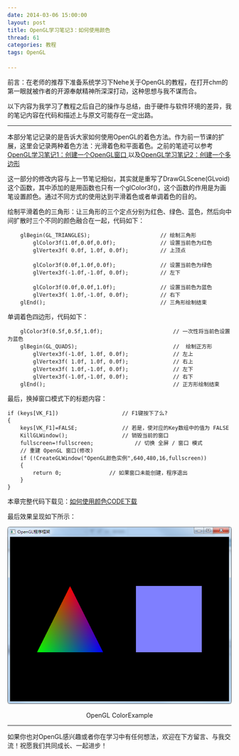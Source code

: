 ```yaml
---
date: 2014-03-06 15:00:00
layout: post
title: OpenGL学习笔记3：如何使用颜色
thread: 61
categories: 教程
tags: OpenGL

---
```


前言：在老师的推荐下准备系统学习下Nehe关于OpenGL的教程，在打开chm的第一眼就被作者的开源奉献精神所深深打动，这种思想与我不谋而合。

以下内容为我学习了教程之后自己的操作与总结，由于硬件与软件环境的差异，我的笔记内容在代码和描述上与原文可能存在一定出路。

----

本部分笔记记录的是告诉大家如何使用OpenGL的着色方法。作为前一节课的扩展，这里会记录两种着色方法：光滑着色和平面着色。之前的笔迹可以参考[OpenGL学习笔记1：创建一个OpenGL窗口
](http://hijiangtao.github.io/2014/03/06/CreateAOpenGLWindow/)以及[OpenGL学习笔记2：创建一个多边形
](http://hijiangtao.github.io/2014/03/06/CreateAOpenGLShape/)

这一部分的修改内容与上一节笔记相似，其实就是重写了DrawGLScene(GLvoid)这个函数，其中添加的是用函数也只有一个glColor3f()，这个函数的作用是为画笔设置颜色。通过不同方式的使用达到平滑着色或者单调着色的目的。

绘制平滑着色的三角形：让三角形的三个定点分别为红色、绿色、蓝色，然后向中间扩散时三个不同的颜色融合在一起，代码如下：

```
	glBegin(GL_TRIANGLES);					    // 绘制三角形
	    glColor3f(1.0f,0.0f,0.0f);				// 设置当前色为红色
	    glVertex3f( 0.0f, 1.0f, 0.0f);			// 上顶点

	    glColor3f(0.0f,1.0f,0.0f);				// 设置当前色为绿色
	    glVertex3f(-1.0f,-1.0f, 0.0f);			// 左下

	    glColor3f(0.0f,0.0f,1.0f);				// 设置当前色为蓝色
	    glVertex3f( 1.0f,-1.0f, 0.0f);			// 右下
	glEnd();								    // 三角形绘制结束
```

单调着色四边形，代码如下：

```
	glColor3f(0.5f,0.5f,1.0f);						// 一次性将当前色设置为蓝色
	glBegin(GL_QUADS);								//  绘制正方形
		glVertex3f(-1.0f, 1.0f, 0.0f);				// 左上
		glVertex3f( 1.0f, 1.0f, 0.0f);				// 右上
		glVertex3f( 1.0f,-1.0f, 0.0f);				// 左下
		glVertex3f(-1.0f,-1.0f, 0.0f);				// 右下
	glEnd();										// 正方形绘制结束
```

最后，换掉窗口模式下的标题内容：

```
if (keys[VK_F1])					// F1键按下了么?
{
	keys[VK_F1]=FALSE;				// 若是，使对应的Key数组中的值为 FALSE
	KillGLWindow();					// 销毁当前的窗口
	fullscreen=!fullscreen;				// 切换 全屏 / 窗口 模式
	// 重建 OpenGL 窗口(修改)
	if (!CreateGLWindow("OpenGL颜色实例",640,480,16,fullscreen))
	{
		return 0;				// 如果窗口未能创建，程序退出
	}
}
```

本章完整代码下载见：[如何使用颜色CODE下载](/code/DataBlog_OpenGLColorExample.cpp)

最后效果呈现如下所示：

![OpenGLColorExample](/assets/2014-03-06-OpenGLColorExample.png "OpenGLColorExample")
<center>OpenGL ColorExample</center>

----

如果你也对OpenGL感兴趣或者你在学习中有任何想法，欢迎在下方留言、与我交流！祝愿我们共同成长、一起进步！